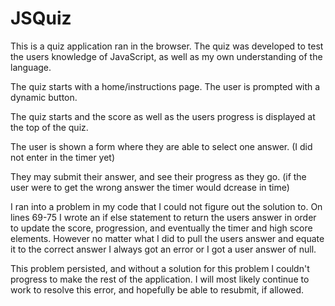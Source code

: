 # JSQuiz

This is a quiz application ran in the browser. The quiz was developed to test the users knowledge of JavaScript, as well as my own understanding of the language. 

The quiz starts with a home/instructions page. The user is prompted with a dynamic button. 

The quiz starts and the score as well as the users progress is displayed at the top of the quiz. 

The user is shown a form where they are able to select one answer. (I did not enter in the timer yet)

They may submit their answer, and see their progress as they go. (if the user were to get the wrong answer the timer would dcrease in time)

I ran into a problem in my code that I could not figure out the solution to. On lines 69-75 I wrote an if else statement to return the users answer in order to update the score, progression, and eventually the timer and high score elements. However no matter what I did to pull the users answer and equate it to the correct answer I always got an error or I got a user answer of null.

This problem persisted, and without a solution for this problem I couldn't progress to make the rest of the application. I will most likely continue to work to resolve this error, and hopefully be able to resubmit, if allowed.
